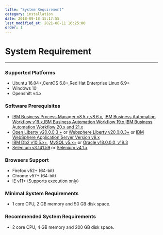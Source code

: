 ```yaml
---
title: "System Requirement"
category: installation
date: 2018-09-18 15:17:55
last_modified_at: 2021-08-11 16:25:00
order: 1
---
```


# System Requirement
***
### Supported Platforms

* Ubuntu 16.04+,CentOS 6.8+,Red Hat Enterprise Linux 6.9+
* Windows 10
* Openshift v4.x


### Software Prerequisites

* [IBM Business Process Manager v8.5.x,v8.6.x](https://www.ibm.com/support/knowledgecenter/en/SSFPJS), [IBM Business Automation Workflow v18.x](https://www.ibm.com/support/knowledgecenter/en/SS8JB4_18.0.0/com.ibm.wbpm.workflow.main.doc/kc-homepage-workflow.html),[IBM Business Automation Workflow 19.x](https://www.ibm.com/support/knowledgecenter/SS8JB4/com.ibm.wbpm.workflow.main.doc/kc-homepage-workflow.html),[IBM Business Automation Workflow 20.x and 21.x](https://www.ibm.com/support/knowledgecenter/SS8JB4_20.x/com.ibm.wbpm.workflow.main.doc/kc-homepage-workflow.html)
* [Open Liberty v20.0.0.3 +](https://public.dhe.ibm.com/ibmdl/export/pub/software/openliberty/runtime/release/2020-03-05_1433/openliberty-20.0.0.3.zip) or [Websphere Liberty v20.0.0.3+](https://www.ibm.com/support/pages/node/6250961) or [IBM WebSphere Application Server Version  v9.x](https://www.ibm.com/support/knowledgecenter/en/SSAW57_9.0.0/com.ibm.websphere.nd.multiplatform.doc/ae/welcome_ndmp.html)
* [IBM Db2 v10.5.x+](https://www.ibm.com/analytics/us/en/db2/), [MySQL v5.x+](https://dev.mysql.com/downloads/mysql/) or [Oracle v18.0.0.0, v19.3](https://sdc-china.github.io/IDA-doc/installation/installation-db.html#install-and-configure-oracle)
* [Selenium v3.141.59](https://sdc-china.github.io/IDA-doc/installation/installlation-post-installation.html#selenium-grid-v3) or [Selenium v4.1.x](https://sdc-china.github.io/IDA-doc/installation/installlation-post-installation.html#selenium-grid-v4)


### Browsers Support

* Firefox v52+ (64-bit)
* Chrome v57+ (64-bit)
* IE v11+ (Supports execution only)

### Minimal System Requirements
- 1 core CPU, 2 GB memory and 50 GB disk space.

### Recommended System Requirements
- 2 core CPU, 4 GB memory and 200 GB disk space.
